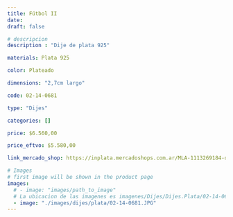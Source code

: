 ```yaml
---
title: Fútbol II
date: 
draft: false

# descripcion
description : "Dije de plata 925"

materials: Plata 925

color: Plateado

dimensions: "2,7cm largo"

code: 02-14-0681

type: "Dijes"

categories: []

price: $6.560,00

price_eftvo: $5.580,00

link_mercado_shop: https://inplata.mercadoshops.com.ar/MLA-1113269184-dije-de-plata-futbol-jugador---futbolista--_JM

# Images
# first image will be shown in the product page
images:
  # - image: "images/path_to_image"
  # La ubicacion de las imagenes es imagenes/Dijes/Dijes.Plata/02-14-0681-futbol-ii
  - image: "./images/dijes/plata/02-14-0681.JPG"
---
```

